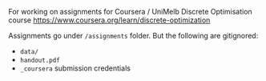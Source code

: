 For working on assignments for Coursera / UniMelb Discrete Optimisation course
https://www.coursera.org/learn/discrete-optimization

Assignments go under `/assignments` folder. But the following are gitignored:
- `data/`
- `handout.pdf`
- `_coursera` submission credentials

